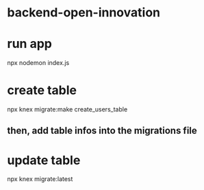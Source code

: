 # backend-open-innovation

# run app
npx nodemon index.js

# create table
npx knex migrate:make create_users_table

## then, add table infos into the migrations file

# update table
npx knex migrate:latest